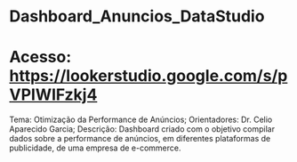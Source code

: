 # Dashboard_Anuncios_DataStudio

# Acesso: https://lookerstudio.google.com/s/pVPIWIFzkj4

Tema: Otimização da Performance de Anúncios;
Orientadores: Dr. Celio Aparecido Garcia;
Descrição: Dashboard criado com o objetivo compilar dados sobre a performance de anúncios, em diferentes plataformas de publicidade, de uma empresa de e-commerce.

